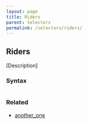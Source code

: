 ```yaml
---
layout: page
title: Riders
parent: Selectors
permalink: /selectors/riders/
---
```


## Riders

[Description]

### Syntax

```js

```

### Related

- [another_one](./another_one.md)


